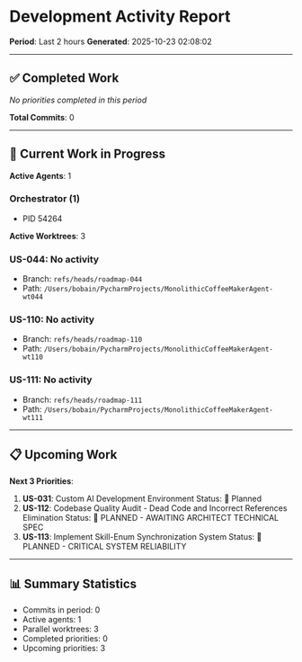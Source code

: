 # Development Activity Report
**Period**: Last 2 hours
**Generated**: 2025-10-23 02:08:02

---

## ✅ Completed Work

_No priorities completed in this period_

**Total Commits**: 0

---

## 🚀 Current Work in Progress

**Active Agents**: 1

### Orchestrator (1)
- PID 54264

**Active Worktrees**: 3

### US-044: No activity
- Branch: `refs/heads/roadmap-044`
- Path: `/Users/bobain/PycharmProjects/MonolithicCoffeeMakerAgent-wt044`

### US-110: No activity
- Branch: `refs/heads/roadmap-110`
- Path: `/Users/bobain/PycharmProjects/MonolithicCoffeeMakerAgent-wt110`

### US-111: No activity
- Branch: `refs/heads/roadmap-111`
- Path: `/Users/bobain/PycharmProjects/MonolithicCoffeeMakerAgent-wt111`

---

## 📋 Upcoming Work

**Next 3 Priorities**:

1. **US-031**: Custom AI Development Environment
   Status: 📝 Planned
2. **US-112**: Codebase Quality Audit - Dead Code and Incorrect References Elimination
   Status: 📝 PLANNED - AWAITING ARCHITECT TECHNICAL SPEC
3. **US-113**: Implement Skill-Enum Synchronization System
   Status: 📝 PLANNED - CRITICAL SYSTEM RELIABILITY

---

## 📊 Summary Statistics

- Commits in period: 0
- Active agents: 1
- Parallel worktrees: 3
- Completed priorities: 0
- Upcoming priorities: 3
